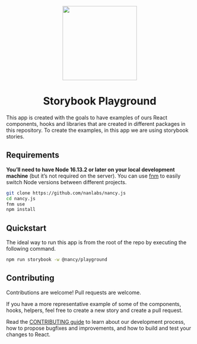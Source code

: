 <div align="center">
<p>
    <img
        style="width: 200px"
        width="200"
        src="https://avatars.githubusercontent.com/u/4426989?s=200&v=4"
    >
</p>
<h1>Storybook Playground</h1>

</div>

This app is created with the goals to have examples of ours React components, hooks and libraries that are created in different packages in this repository. To create the examples, in this app we are using storybook stories.

## Requirements

**You’ll need to have Node 16.13.2 or later on your local development machine** (but it’s not required on the server). You can use [fnm](https://github.com/Schniz/fnm) to easily switch Node versions between different projects.

```sh
git clone https://github.com/nanlabs/nancy.js
cd nancy.js
fnm use
npm install
```

## Quickstart

The ideal way to run this app is from the root of the repo by executing the following command.

```bash
npm run storybook -w @nancy/playground
```

## Contributing

Contributions are welcome! Pull requests are welcome.

If you have a more representative example of some of the components, hooks, helpers, feel free to create a new story and create a pull request.

Read the [CONTRIBUTING guide](../../CONTRIBUTING.md) to learn about our development process, how to propose bugfixes and improvements, and how to build and test your changes to React.
